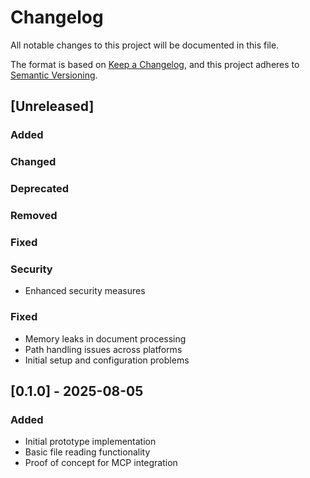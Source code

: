 # Changelog

All notable changes to this project will be documented in this file.

The format is based on [Keep a Changelog](https://keepachangelog.com/en/1.0.0/),
and this project adheres to [Semantic Versioning](https://semver.org/spec/v2.0.0.html).

## [Unreleased]

### Added

### Changed

### Deprecated

### Removed

### Fixed

### Security
- Enhanced security measures

### Fixed
- Memory leaks in document processing
- Path handling issues across platforms
- Initial setup and configuration problems

## [0.1.0] - 2025-08-05

### Added
- Initial prototype implementation
- Basic file reading functionality
- Proof of concept for MCP integration